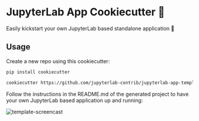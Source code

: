 # JupyterLab App Cookiecutter 🧩

Easily kickstart your own JupyterLab based standalone application 🚀

## Usage

Create a new repo using this cookiecutter:

```bash
pip install cookiecutter

cookiecutter https://github.com/jupyterlab-contrib/jupyterlab-app-template
```

Follow the instructions in the README.md of the generated project to have your
own JupyterLab based application up and running:

![template-screencast](https://user-images.githubusercontent.com/591645/100391887-307f9680-3035-11eb-97ee-c368b14c5f00.gif)
